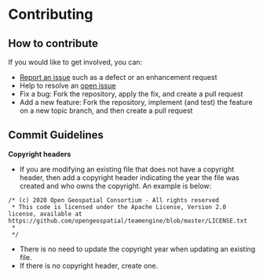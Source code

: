 # Contributing

## How to contribute

If you would like to get involved, you can:

* [Report an issue](https://github.com/opengeospatial/cite-ogcapi-processes-demo/issues) such as a defect or an
enhancement request
* Help to resolve an [open issue](https://github.com/opengeospatial/cite-ogcapi-processes-demo/issues?q=is%3Aopen)
* Fix a bug: Fork the repository, apply the fix, and create a pull request
* Add a new feature: Fork the repository, implement (and test) the feature on a new topic
branch, and then create a pull request

## Commit Guidelines



**Copyright headers**
   * If you are modifying an existing file that does not have a copyright header, then add a copyright header indicating the year the file was created and who owns the copyright. An example is below:

   ```
   /* (c) 2020 Open Geospatial Consortium - All rights reserved
    * This code is licensed under the Apache License, Version 2.0 license, available at https://github.com/opengeospatial/teamengine/blob/master/LICENSE.txt
    *
    */
   ```

   * There is no need to update the copyright year when updating an existing file.
   * If there is no copyright header, create one.
